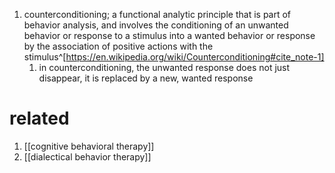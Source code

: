 1. counterconditioning; a functional analytic principle that is part of behavior analysis, and involves the conditioning of an unwanted behavior or response to a stimulus into a wanted behavior or response by the association of positive actions with the stimulus^[https://en.wikipedia.org/wiki/Counterconditioning#cite_note-1]
	1. in counterconditioning, the unwanted response does not just disappear, it is replaced by a new, wanted response

# related
1. [[cognitive behavioral therapy]]
2. [[dialectical behavior therapy]]